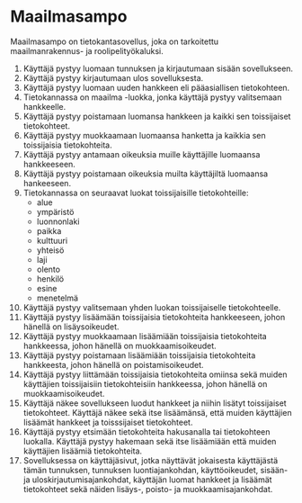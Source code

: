 # Maailmasampo

Maailmasampo on tietokantasovellus, joka on tarkoitettu maailmanrakennus- ja roolipelityökaluksi.

1. Käyttäjä pystyy luomaan tunnuksen ja kirjautumaan sisään sovellukseen.
2. Käyttäjä pystyy kirjautumaan ulos sovelluksesta.
3. Käyttäjä pystyy luomaan uuden hankkeen eli pääasiallisen tietokohteen.
4. Tietokannassa on maailma -luokka, jonka käyttäjä pystyy valitsemaan hankkeelle.
5. Käyttäjä pystyy poistamaan luomansa hankkeen ja kaikki sen toissijaiset tietokohteet.
6. Käyttäjä pystyy muokkaamaan luomaansa hanketta ja kaikkia sen toissijaisia tietokohteita.
7. Käyttäjä pystyy antamaan oikeuksia muille käyttäjille luomaansa hankkeeseen.
8. Käyttäjä pystyy poistamaan oikeuksia muilta käyttäjiltä luomaansa hankeeseen.
9. Tietokannassa on seuraavat luokat toissijaisille tietokohteille:
   - alue
   - ympäristö
   - luonnonlaki
   - paikka
   - kulttuuri
   - yhteisö
   - laji
   - olento
   - henkilö
   - esine
   - menetelmä
10. Käyttäjä pystyy valitsemaan yhden luokan toissijaiselle tietokohteelle.
11. Käyttäjä pystyy lisäämään toissijaisia tietokohteita hankkeeseen, johon hänellä on lisäysoikeudet.
12. Käyttäjä pystyy muokkaamaan lisäämiään toissijaisia tietokohteita hankkeessa, johon hänellä on muokkaamisoikeudet.
13. Käyttäjä pystyy poistamaan lisäämiään toissijaisia tietokohteita hankkeesta, johon hänellä on poistamisoikeudet.
14. Käyttäjä pystyy liittämään toissijaisia tietokohteita omiinsa sekä muiden käyttäjien toissijaisiin tietokohteisiin hankkeessa, johon hänellä on muokkaamisoikeudet.
15. Käyttäjä näkee sovellukseen luodut hankkeet ja niihin lisätyt toissijaiset tietokohteet. Käyttäjä näkee sekä itse lisäämänsä, että muiden käyttäjien lisäämät hankkeet ja toisssijaiset tietokohteet.
16. Käyttäjä pystyy etsimään tietokohteita hakusanalla tai tietokohteen luokalla. Käyttäjä pystyy hakemaan sekä itse lisäämiään että muiden käyttäjien lisäämiä tietokohteita.
17. Sovelluksessa on käyttäjäsivut, jotka näyttävät jokaisesta käyttäjästä tämän tunnuksen, tunnuksen luontiajankohdan, käyttöoikeudet, sisään- ja uloskirjautumisajankohdat, käyttäjän luomat hankkeet ja lisäämät tietokohteet sekä näiden lisäys-, poisto- ja muokkaamisajankohdat.
